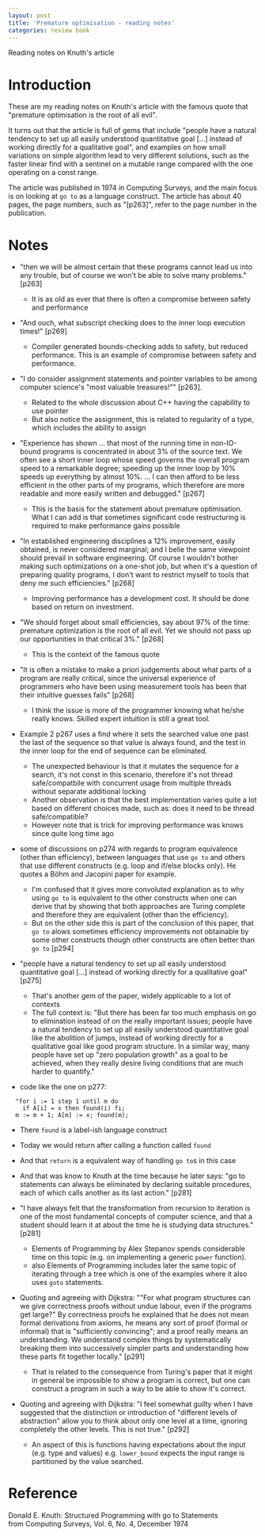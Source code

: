 ```yaml
---
layout: post
title: 'Premature optimisation - reading notes'
categories: review book
---
```


Reading notes on Knuth's article


# Introduction

These are my reading notes on Knuth's article with the famous quote that
"premature optimisation is the root of all evil".

It turns out that the article is full of gems that include "people have a
natural tendency to set up all easily understood quantitative goal [...]
instead of working directly for a qualitative goal", and examples on how small
variations on simple algorithm lead to very different solutions, such as the
faster linear find with a sentinel on a mutable range compared with the one
operating on a const range.

The article was published in 1974 in Computing Surveys, and the main focus is
on looking at `go to` as a language construct. The article has about 40 pages,
the page numbers, such as "[p263]", refer to the page number in the
publication.


# Notes

- "then we will be almost certain that these programs cannot lead us into any
  trouble, but of course we won't be able to solve many problems." [p263]
  - It is as old as ever that there is often a compromise between safety and
    performance

- "And ouch, what subscript checking does to the inner loop execution times!"
  [p269]
  - Compiler generated bounds-checking adds to safety, but reduced performance.
    This is an example of compromise between safety and performance.

- "I do consider assignment statements and pointer variables to be among
  computer science's "most valuable treasures!"" [p263].
  - Related to the whole discussion about C++ having the capability to use
    pointer
  - But also notice the assignment, this is related to regularity of a type,
    which includes the ability to assign

- "Experience has shown ... that most of the running time in non-IO-bound
  programs is concentrated in about 3% of the source text. We often see a short
  inner loop whose speed governs the overall program speed to a remarkable
  degree; speeding up the inner loop by 10% speeds up everything by almost 10%.
  ... I can then afford to be less efficient in the other parts of my programs,
  which therefore are more readable and more easily written and debugged."
  [p267]
  - This is the basis for the statement about premature optimisation.  What I
    can add is that sometimes significant code restructuring is required to
    make performance gains possible

- "In established engineering disciplines a 12% improvement, easily obtained,
  is never considered marginal; and I belie the same viewpoint should prevail
  in software engineering. Of course I wouldn't bother making such
  optimizations on a one-shot job, but when it's a question of preparing
  quality programs, I don't want to restrict myself to tools that deny me such
  efficiencies." [p268]
  - Improving performance has a development cost. It should be done based on
    return on investment.

- "We should forget about small efficiencies, say about 97% of the time:
  premature optimization is the root of all evil. Yet we should not pass up our
  opportunities in that critical 3%." [p268]
  - This is the context of the famous quote

- "It is often a mistake to make a priori judgements about what parts of a
  program are really critical, since the universal experience of programmers
  who have been using measurement tools has been that their intuitive guesses
  fails"  [p268]
  - I think the issue is more of the programmer knowing what he/she really
    knows. Skilled expert intuition is still a great tool.

- Example 2 p267 uses a find where it sets the searched value one past the last
  of the sequence so that value is always found, and the test in the inner loop
  for the end of sequence can be eliminated.
  - The unexpected behaviour is that it mutates the sequence for a search, it's
    not const in this scenario, therefore it's not thread safe/compatbile with
    concurrent usage from multiple threads without separate additional locking
  - Another observation is that the best implementation varies quite a lot
    based on different choices made, such as: does it need to be thread
    safe/compatible?
  - However note that is trick for improving performance was knows since quite
    long time ago

- some of discussions on p274 with regards to program equivalence (other than
  efficiency), between languages that use `go to` and others that use different
  constructs (e.g. loop and if/else blocks only). He quotes a Böhm and Jacopini
  paper for example.
  - I'm confused that it gives more convoluted explanation as to why using `go
    to` is equivalent to the other constructs when one can derive that by
    showing that both approaches are Turing complete and therefore they are
    equivalent (other than the efficiency).
  - But on the other side this is part of the conclusion of this paper, that
    `go to` alows sometimes efficiency improvements not obtainable by some
    other constructs though other constructs are often better than `go to`
    [p294]

- "people have a natural tendency to set up all easily understood quantitative
  goal [...]  instead of working directly for a qualitative goal" [p275]
  - That's another gem of the paper, widely applicable to a lot of contexts
  - The full context is: "But there has been far too much emphasis on go to
    elimination instead of on the really important issues; people have a
    natural tendency to set up all easily understood quantitative goal like the
    abolition of jumps, instead of working directly for a qualitative goal like
    good program structure. In a similar way, many people have set up "zero
    population growth" as a goal to be achieved, when they really desire living
    conditions that are much harder to quantify."

- code like the one on p277:
```
  "for i := 1 step 1 until m do
    if A[i] = x then found(i) fi;
  m := m + 1; A[m] := x; found(m);
```
  - There `found` is a label-ish language construct
  - Today we would return after calling a function called `found`
   - And that `return` is a equivalent way of handling `go to`s in this case
   - And that was know to Knuth at the time because he later says: "go to
     statements can always be eliminated by declaring suitable procedures, each
     of which calls another as its last action." [p281]

- "I have always felt that the transformation from recursion to iteration is
  one of the most fundamental concepts of computer science, and that a student
  should learn it at about the time he is studying data structures." [p281]
  - Elements of Programming by Alex Stepanov spends considerable time on this
    topic (e.g. on implementing a generic `power` function).
  - also Elements of Programming includes later the same topic of iterating
    through a tree which is one of the examples where it also uses `goto`
    statements.

- Quoting and agreeing with Dijkstra: ""For what program structures can we give
  correctness proofs without undue labour, even if the programs get large?" By
  correctness proofs he explained that he does not mean formal derivations from
  axioms, he means any sort of proof (formal or informal) that is "sufficiently
  convincing"; and a proof really means an understanding. We understand complex
  things by systematically breaking them into successively simpler parts and
  understanding how these parts fit together locally." [p291]
  - That is related to the consequence from Turing's paper that it might in
    general be impossible to show a program is correct, but one can construct a
    program in such a way to be able to show it's correct.

- Quoting and agreeing with Dijkstra: "I feel somewhat guilty when I have
  suggested that the distinction or introduction of "different levels of
  abstraction" allow you to think about only one level at a time, ignoring
  completely the other levels. This is not true." [p292]
  - An aspect of this is functions having expectations about the input (e.g.
    type and values) e.g. `lower_bound` expects the input range is partitioned
    by the value searched.


# Reference

Donald E. Knuth: Structured Programming with go to Statements<br/>
from Computing Surveys, Vol. 6, No. 4, December 1974

